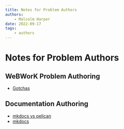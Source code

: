 ```yaml
---
title: Notes for Problem Authors
authors:
    - Malcolm Harper
date: 2022-09-17
tags:
    - authors
---
```


# Notes for Problem Authors

## WeBWorK Problem Authoring

* [Gotchas](ww-author-tips-gotchas.md)

## Documentation Authoring

* [mkdocs vs pelican](mkdocs-vs-pelican.md)
* [mkdocs](mkdocs.md)
